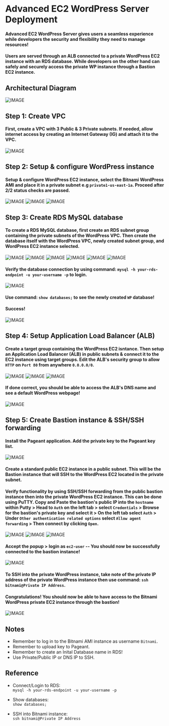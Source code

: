 # Advanced EC2 WordPress Server Deployment
#### Advanced EC2 WordPress Server gives users a seamless experience while developers the security and flexibility they need to manage resources! 
#### Users are served through an ALB connected to a private WordPress EC2 instance with an RDS database. While developers on the other hand can safely and securely access the private WP instance through a Bastion EC2 instance. 
## Architectural Diagram
![IMAGE](https://github.com/ericincloud/Advanced-EC2-WordPress-Server-Deployment/blob/main/AdvWP-Arch.JPG)

## Step 1: Create VPC
#### First, create a VPC with 3 Public & 3 Private subnets. If needed, allow internet access by creating an Internet Gateway (IG) and attach it to the VPC. 

![IMAGE](https://github.com/ericincloud/Advanced-EC2-WordPress-Server-Deployment/blob/main/CreateWPVPC.JPG)

## Step 2: Setup & configure WordPress instance
#### Setup & configure WordPress EC2 instance, select the Bitnami WordPress AMI and place it in a private subnet e.g `private1-us-east-1a`. Proceed after 2/2 status checks are passed. 

![IMAGE](https://github.com/ericincloud/Advanced-EC2-WordPress-Server-Deployment/blob/main/LaunchEC2WP.JPG)
![IMAGE](https://github.com/ericincloud/Advanced-EC2-WordPress-Server-Deployment/blob/main/LauchEC2WP2.JPG) 
![IMAGE](https://github.com/ericincloud/Advanced-EC2-WordPress-Server-Deployment/blob/main/LaunchEC2WP3.JPG)

## Step 3: Create RDS MySQL database 
#### To create a RDS MySQL database, first create an RDS subnet group containing the private subnets of the WordPress VPC. Then create the database itself with the WordPress VPC, newly created subnet group, and WordPress EC2 instance selected. 

![IMAGE](https://github.com/ericincloud/Advanced-EC2-WordPress-Server-Deployment/blob/main/WPRDSSubnetGroup.JPG)
![IMAGE](https://github.com/ericincloud/Advanced-EC2-WordPress-Server-Deployment/blob/main/WPCreateRDSDB.JPG)
![IMAGE](https://github.com/ericincloud/Advanced-EC2-WordPress-Server-Deployment/blob/main/WPCreateRDSDB2.JPG)
![IMAGE](https://github.com/ericincloud/Advanced-EC2-WordPress-Server-Deployment/blob/main/WPCreateRDSDB3.JPG)
![IMAGE](https://github.com/ericincloud/Advanced-EC2-WordPress-Server-Deployment/blob/main/WPCreateRDSDB4.JPG)
![IMAGE](https://github.com/ericincloud/Advanced-EC2-WordPress-Server-Deployment/blob/main/WPCreateRDSDB5-2.JPG)

#### Verify the database connection by using command: `mysql -h your-rds-endpoint -u your-username -p` to login. 
![IMAGE](https://github.com/ericincloud/Advanced-EC2-WordPress-Server-Deployment/blob/main/BitnamiRDS.JPG)

#### Use command: `show databases;` to see the newly created `WP` database!
#### Success!
![IMAGE](https://github.com/ericincloud/Advanced-EC2-WordPress-Server-Deployment/blob/main/ViewDB.JPG)

## Step 4: Setup Application Load Balancer (ALB) 
#### Create a target group containing the WordPress EC2 isntance. Then setup an Application Load Balancer (ALB) in public subnets & connect it to the EC2 instance using target groups. Edit the ALB's security group to allow `HTTP` on `Port 80` from anywhere `0.0.0.0/0`. 

![IMAGE](https://github.com/ericincloud/Advanced-EC2-WordPress-Server-Deployment/blob/main/WPTargetGroup.JPG) 
![IMAGE](https://github.com/ericincloud/Advanced-EC2-WordPress-Server-Deployment/blob/main/WPALB.JPG) 
![IMAGE](https://github.com/ericincloud/Advanced-EC2-WordPress-Server-Deployment/blob/main/WPALBSecGroup.JPG) 

#### If done correct, you should be able to access the ALB's DNS name and see a default WordPress webpage!
![IMAGE](https://github.com/ericincloud/Advanced-EC2-WordPress-Server-Deployment/blob/main/WPALBwebpage.JPG)

## Step 5: Create Bastion instance & SSH/SSH forwarding
#### Install the Pageant application. Add the private key to the Pageant key list. 
![IMAGE](https://github.com/ericincloud/Advanced-EC2-WordPress-Server-Deployment/blob/main/Pag.JPG)

#### Create a standard public EC2 instance in a public subnet. This will be the Bastion instance that will SSH to the WordPress EC2 located in the private subnet. 

#### Verify functionality by using SSH/SSH forwarding from the public bastion instance then into the private WordPress EC2 instance. This can be done using PuTTY. Copy and Paste the bastion's public IP into the `hostname` within Putty > Head to `Auth` on the left tab > select `Credentials` > Browse for the bastion's private key and select it > On the left tab select `Auth` > Under `Other authentication related options` select `Allow agent forwarding` > Then connect by clicking `Open`. 
![IMAGE](https://github.com/ericincloud/Advanced-EC2-WordPress-Server-Deployment/blob/main/WPSSH1.JPG)
![IMAGE](https://github.com/ericincloud/Advanced-EC2-WordPress-Server-Deployment/blob/main/WPSSH2.JPG)
![IMAGE](https://github.com/ericincloud/Advanced-EC2-WordPress-Server-Deployment/blob/main/WPSSH3.JPG)
#### Accept the popup > login as `ec2-user` -- You should now be successfully connected to the bastion instance! 
![IMAGE](https://github.com/ericincloud/Advanced-EC2-WordPress-Server-Deployment/blob/main/WPBastionSSH.JPG)

#### To SSH into the private WordPress instance, take note of the private IP address of the private WordPress instance then use command: `ssh bitnami@Private IP Address`. 
#### Congratulations! You should now be able to have access to the Bitnami WordPress private EC2 instance through the bastion!
![IMAGE](https://github.com/ericincloud/Advanced-EC2-WordPress-Server-Deployment/blob/main/SSHBitnami.JPG)

## Notes
* Remember to log in to the Bitnami AMI instance as username `Bitnami`.
* Remember to upload key to Pageant.
* Remember to create an Inital Database name in RDS!
* Use Private/Public IP or DNS IP to SSH.

## Reference 
* Connect/Login to RDS: <br> `mysql -h your-rds-endpoint -u your-username -p`

* Show databases: <br> `show databases;`

* SSH into Bitnami instance: <br> `ssh bitnami@Private IP Address`

